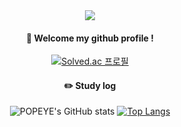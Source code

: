 <div align="center"> 
  
<img src="https://capsule-render.vercel.app/api?type=waving&color=auto&height=200&section=header&text=POPEYE&fontSize=90" />

####  :wave: Welcome my github profile !

[![Solved.ac 프로필](http://mazassumnida.wtf/api/v2/generate_badge?boj=popeye0617)](https://solved.ac/popeye0617)

#### :pencil2: Study log

![POPEYE's GitHub stats](https://github-readme-stats.vercel.app/api?username=popeye0618&show_icons=true&theme=radical)
[![Top Langs](https://github-readme-stats.vercel.app/api/top-langs/?username=popeye0618)](https://github.com/popeye0618/github-readme-stats)

</div>
